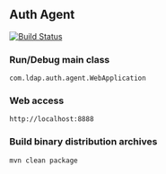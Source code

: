 ## Auth Agent

[![Build Status](https://travis-ci.org/tumakha/auth-agent.svg?branch=master)](https://travis-ci.org/tumakha/auth-agent)

### Run/Debug main class    

    com.ldap.auth.agent.WebApplication

### Web access    

    http://localhost:8888

### Build binary distribution archives    

    mvn clean package
